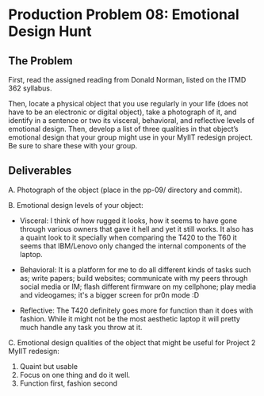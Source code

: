# Production Problem 08: Emotional Design Hunt

## The Problem

First, read the assigned reading from Donald Norman, listed on the ITMD 362 syllabus.

Then, locate a physical object that you use regularly in your life (does not have to be an electronic or digital object), take a photograph of it, and identify in a sentence or two its visceral, behavioral, and reflective levels of emotional design. Then, develop a list of three qualities in that object’s emotional design that your group might use in your MyIIT redesign project. Be sure to share these with your group.

## Deliverables

A. Photograph of the object (place in the pp-09/ directory and commit).

B. Emotional design levels of your object:

* Visceral: I think of how rugged it looks, how it seems to have gone through various owners that gave it hell and yet it still works. It also has a quaint look to it specially when comparing the T420 to the T60 it seems that IBM/Lenovo only changed the internal components of the laptop.

* Behavioral: It is a platform for me to do all different kinds of tasks such as; write papers; build websites; communicate with my peers through social media or IM; flash different firmware on my cellphone; play media and videogames; it's a bigger screen for pr0n mode :D

* Reflective: The T420 definitely goes more for function than it does with fashion. While it might not be the most aesthetic laptop it will pretty much handle any task you throw at it.

C.  Emotional design qualities of the object that might be useful for Project 2 MyIIT redesign:

1. Quaint but usable
2. Focus on one thing and do it well.
3. Function first, fashion second

